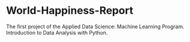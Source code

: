 # World-Happiness-Report
The first project of the Applied Data Science: Machine Learning Program. Introduction to Data Analysis with Python. 
